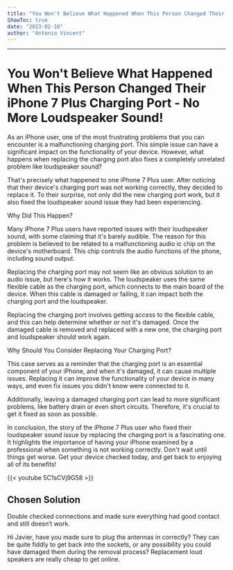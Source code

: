 ```yaml
---
title: "You Won't Believe What Happened When This Person Changed Their iPhone 7 Plus Charging Port - No More Loudspeaker Sound!"
ShowToc: true 
date: "2023-02-18"
author: "Antonio Vincent"
---
```

*****
# You Won't Believe What Happened When This Person Changed Their iPhone 7 Plus Charging Port - No More Loudspeaker Sound!

As an iPhone user, one of the most frustrating problems that you can encounter is a malfunctioning charging port. This simple issue can have a significant impact on the functionality of your device. However, what happens when replacing the charging port also fixes a completely unrelated problem like loudspeaker sound? 

That's precisely what happened to one iPhone 7 Plus user. After noticing that their device's charging port was not working correctly, they decided to replace it. To their surprise, not only did the new charging port work, but it also fixed the loudspeaker sound issue they had been experiencing.

Why Did This Happen?

Many iPhone 7 Plus users have reported issues with their loudspeaker sound, with some claiming that it's barely audible. The reason for this problem is believed to be related to a malfunctioning audio ic chip on the device's motherboard. This chip controls the audio functions of the phone, including sound output.

Replacing the charging port may not seem like an obvious solution to an audio issue, but here's how it works. The loudspeaker uses the same flexible cable as the charging port, which connects to the main board of the device. When this cable is damaged or failing, it can impact both the charging port and the loudspeaker.

Replacing the charging port involves getting access to the flexible cable, and this can help determine whether or not it's damaged. Once the damaged cable is removed and replaced with a new one, the charging port and loudspeaker should work again.

Why Should You Consider Replacing Your Charging Port?

This case serves as a reminder that the charging port is an essential component of your iPhone, and when it's damaged, it can cause multiple issues. Replacing it can improve the functionality of your device in many ways, and even fix issues you didn't know were connected to it.

Additionally, leaving a damaged charging port can lead to more significant problems, like battery drain or even short circuits. Therefore, it's crucial to get it fixed as soon as possible.

In conclusion, the story of the iPhone 7 Plus user who fixed their loudspeaker sound issue by replacing the charging port is a fascinating one. It highlights the importance of having your iPhone examined by a professional when something is not working correctly. Don't wait until things get worse. Get your device checked today, and get back to enjoying all of its benefits!

{{< youtube 5C1sCVj9G58 >}} 



## Chosen Solution
 Double checked connections and made sure everything had good contact and still doesn’t work.

 Hi Javier, have you made sure to plug the antennas in correctly? They can be quite fiddly to get back into the sockets, or any possibility you could have damaged them during the removal process?  Replacement loud speakers are really cheap to get online.




